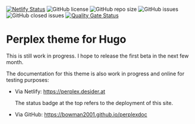 [![Netlify Status](https://api.netlify.com/api/v1/badges/6594a2dd-776a-40a0-a6c5-7ea2dc7c664e/deploy-status)](https://app.netlify.com/sites/zen-bhaskara-590b05/deploys)
![GitHub license](https://img.shields.io/github/license/bowman2001/perplex)
![GitHub repo size](https://img.shields.io/github/repo-size/bowman2001/perplex)
![GitHub issues](https://img.shields.io/github/issues/bowman2001/perplex)
![GitHub closed issues](https://img.shields.io/github/issues-closed/bowman2001/perplex?color=green)
[![Quality Gate Status](https://sonarcloud.io/api/project_badges/measure?project=bowman2001_perplex&metric=alert_status)](https://sonarcloud.io/summary/new_code?id=bowman2001_perplex)

# Perplex theme for Hugo

This is still work in progress. I hope to release the first beta in the next few month. 

The documentation for this theme is also work in progress and online for testing purposes:

- Via Netlify: <https://perplex.desider.at>
  
  The status badge at the top refers to the deployment of this site.

- Via GitHub: <https://bowman2001.github.io/perplexdoc>
